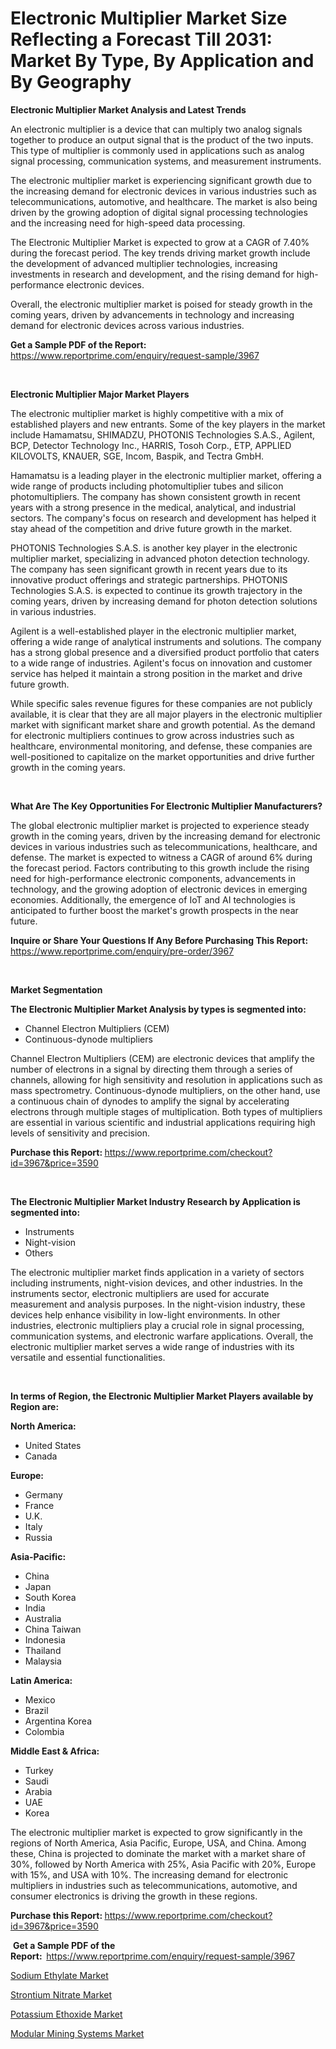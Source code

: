 <p><h1>Electronic Multiplier Market Size Reflecting a Forecast Till 2031: Market By Type, By Application and By Geography</h1></p><p><strong>Electronic Multiplier Market Analysis and Latest Trends</strong></p>
<p><p>An electronic multiplier is a device that can multiply two analog signals together to produce an output signal that is the product of the two inputs. This type of multiplier is commonly used in applications such as analog signal processing, communication systems, and measurement instruments.</p><p>The electronic multiplier market is experiencing significant growth due to the increasing demand for electronic devices in various industries such as telecommunications, automotive, and healthcare. The market is also being driven by the growing adoption of digital signal processing technologies and the increasing need for high-speed data processing.</p><p>The Electronic Multiplier Market is expected to grow at a CAGR of 7.40% during the forecast period. The key trends driving market growth include the development of advanced multiplier technologies, increasing investments in research and development, and the rising demand for high-performance electronic devices.</p><p>Overall, the electronic multiplier market is poised for steady growth in the coming years, driven by advancements in technology and increasing demand for electronic devices across various industries.</p></p>
<p><strong>Get a Sample PDF of the Report:&nbsp;</strong> <a href="https://www.reportprime.com/enquiry/request-sample/3967">https://www.reportprime.com/enquiry/request-sample/3967</a></p>
<p>&nbsp;</p>
<p><strong>Electronic Multiplier Major Market Players</strong></p>
<p><p>The electronic multiplier market is highly competitive with a mix of established players and new entrants. Some of the key players in the market include Hamamatsu, SHIMADZU, PHOTONIS Technologies S.A.S., Agilent, BCP, Detector Technology Inc., HARRIS, Tosoh Corp., ETP, APPLIED KILOVOLTS, KNAUER, SGE, Incom, Baspik, and Tectra GmbH.</p><p>Hamamatsu is a leading player in the electronic multiplier market, offering a wide range of products including photomultiplier tubes and silicon photomultipliers. The company has shown consistent growth in recent years with a strong presence in the medical, analytical, and industrial sectors. The company's focus on research and development has helped it stay ahead of the competition and drive future growth in the market.</p><p>PHOTONIS Technologies S.A.S. is another key player in the electronic multiplier market, specializing in advanced photon detection technology. The company has seen significant growth in recent years due to its innovative product offerings and strategic partnerships. PHOTONIS Technologies S.A.S. is expected to continue its growth trajectory in the coming years, driven by increasing demand for photon detection solutions in various industries.</p><p>Agilent is a well-established player in the electronic multiplier market, offering a wide range of analytical instruments and solutions. The company has a strong global presence and a diversified product portfolio that caters to a wide range of industries. Agilent's focus on innovation and customer service has helped it maintain a strong position in the market and drive future growth.</p><p>While specific sales revenue figures for these companies are not publicly available, it is clear that they are all major players in the electronic multiplier market with significant market share and growth potential. As the demand for electronic multipliers continues to grow across industries such as healthcare, environmental monitoring, and defense, these companies are well-positioned to capitalize on the market opportunities and drive further growth in the coming years.</p></p>
<p>&nbsp;</p>
<p><strong>What Are The Key Opportunities For Electronic Multiplier Manufacturers?</strong></p>
<p><p>The global electronic multiplier market is projected to experience steady growth in the coming years, driven by the increasing demand for electronic devices in various industries such as telecommunications, healthcare, and defense. The market is expected to witness a CAGR of around 6% during the forecast period. Factors contributing to this growth include the rising need for high-performance electronic components, advancements in technology, and the growing adoption of electronic devices in emerging economies. Additionally, the emergence of IoT and AI technologies is anticipated to further boost the market's growth prospects in the near future.</p></p>
<p><strong>Inquire or Share Your Questions If Any Before Purchasing This Report:</strong> <a href="https://www.reportprime.com/enquiry/pre-order/3967">https://www.reportprime.com/enquiry/pre-order/3967</a></p>
<p>&nbsp;</p>
<p><strong>Market Segmentation</strong></p>
<p><strong>The Electronic Multiplier Market Analysis by types is segmented into:</strong></p>
<p><ul><li>Channel Electron Multipliers (CEM)</li><li>Continuous-dynode multipliers</li></ul></p>
<p><p>Channel Electron Multipliers (CEM) are electronic devices that amplify the number of electrons in a signal by directing them through a series of channels, allowing for high sensitivity and resolution in applications such as mass spectrometry. Continuous-dynode multipliers, on the other hand, use a continuous chain of dynodes to amplify the signal by accelerating electrons through multiple stages of multiplication. Both types of multipliers are essential in various scientific and industrial applications requiring high levels of sensitivity and precision.</p></p>
<p><strong>Purchase this Report:&nbsp;</strong><a href="https://www.reportprime.com/checkout?id=3967&price=3590">https://www.reportprime.com/checkout?id=3967&price=3590</a></p>
<p>&nbsp;</p>
<p><strong>The Electronic Multiplier Market Industry Research by Application is segmented into:</strong></p>
<p><ul><li>Instruments</li><li>Night-vision</li><li>Others</li></ul></p>
<p><p>The electronic multiplier market finds application in a variety of sectors including instruments, night-vision devices, and other industries. In the instruments sector, electronic multipliers are used for accurate measurement and analysis purposes. In the night-vision industry, these devices help enhance visibility in low-light environments. In other industries, electronic multipliers play a crucial role in signal processing, communication systems, and electronic warfare applications. Overall, the electronic multiplier market serves a wide range of industries with its versatile and essential functionalities.</p></p>
<p>&nbsp;</p>
<p><strong>In terms of Region, the Electronic Multiplier Market Players available by Region are:</strong></p>
<p>
    <p> <strong> North America: </strong>
        <ul>
            <li>United States</li>
            <li>Canada</li>
        </ul>
        </p> 
    <p> <strong> Europe: </strong>
        <ul>
            <li>Germany</li>
            <li>France</li>
            <li>U.K.</li>
            <li>Italy</li>
            <li>Russia</li>
        </ul>
        </p> 
    <p> <strong> Asia-Pacific: </strong>
        <ul>
            <li>China</li>
            <li>Japan</li>
            <li>South Korea</li>
            <li>India</li>
            <li>Australia</li>
            <li>China Taiwan</li>
            <li>Indonesia</li>
            <li>Thailand</li>
            <li>Malaysia</li>
        </ul>
        </p> 
    <p> <strong> Latin America: </strong>
        <ul>
            <li>Mexico</li>
            <li>Brazil</li>
            <li>Argentina Korea</li>
            <li>Colombia</li>
        </ul>
        </p> 
    <p> <strong> Middle East & Africa: </strong>
        <ul>
            <li>Turkey</li>
            <li>Saudi</li>
            <li>Arabia</li>
            <li>UAE</li>
            <li>Korea</li>
        </ul>
    </p>
    </p>
<p><p>The electronic multiplier market is expected to grow significantly in the regions of North America, Asia Pacific, Europe, USA, and China. Among these, China is projected to dominate the market with a market share of 30%, followed by North America with 25%, Asia Pacific with 20%, Europe with 15%, and USA with 10%. The increasing demand for electronic multipliers in industries such as telecommunications, automotive, and consumer electronics is driving the growth in these regions.</p></p>
<p><strong>Purchase this Report: </strong><a href="https://www.reportprime.com/checkout?id=3967&price=3590">https://www.reportprime.com/checkout?id=3967&price=3590</a></p>
<p>&nbsp;<strong>Get a Sample PDF of the Report:&nbsp;&nbsp;</strong><a href="https://www.reportprime.com/enquiry/request-sample/3967">https://www.reportprime.com/enquiry/request-sample/3967</a></p>
<p><strong></strong></p>
<p><p><a href="https://circular-yam-9b9.notion.site/Decoding-the-Sodium-Ethylate-Market-A-Deep-Dive-into-the-Latest-Market-Trends-Market-Segmentation--e7e221bc299c4e23a2c04963d4a8b319">Sodium Ethylate Market</a></p><p><a href="https://copper-carbon-84f.notion.site/Strontium-Nitrate-Market-Insights-Market-Players-and-Forecast-Till-2031-bf3f45d86e46471986e51282f7bafbfd">Strontium Nitrate Market</a></p><p><a href="https://cedar-agate-3da.notion.site/Potassium-Ethoxide-Market-Research-Report-The-Key-To-Successful-Business-Strategy-Forecasted-for-Pe-c11d353b827c4c7395b004d10c9c3717">Potassium Ethoxide Market</a></p><p><a href="https://view.publitas.com/reportprime-1/modular-mining-systems-market-size-2024-2031-global-industrial-analysis-key-geographical-regions-market-share-top-key-players-product-types-and-forecast-research-report/">Modular Mining Systems Market</a></p></p>